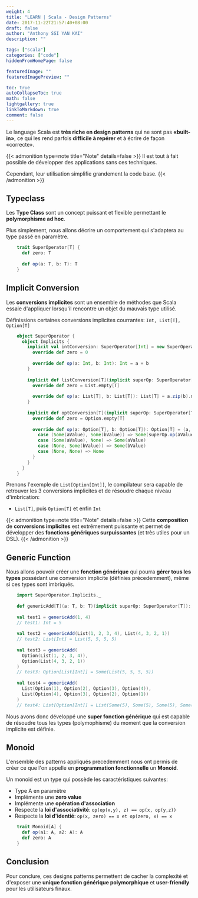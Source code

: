 ```yaml
---
weight: 4
title: "LEARN | Scala - Design Patterns"
date: 2017-11-22T21:57:40+08:00
draft: false
author: "Anthony SSI YAN KAI"
description: ""

tags: ["scala"]
categories: ["code"]
hiddenFromHomePage: false

featuredImage: ""
featuredImagePreview: ""

toc: true
autoCollapseToc: true
math: false
lightgallery: true
linkToMarkdown: true
comment: false
---
```


Le language Scala est **très riche en design patterns** qui ne sont pas **«built-in»**, ce qui les rend parfois **difficile à repérer** et à écrire de façon «correcte».

<!--more-->

{{< admonition type=note title="Note" details=false >}}
Il est tout à fait possible de développer des applications sans ces techniques. 

Cependant, leur utilisation simplifie grandement la code base.
{{< /admonition >}}

## Typeclass

Les **Type Class** sont un concept puissant et flexible permettant le **polymorphisme ad hoc**.

Plus simplement, nous allons décrire un comportement qui s'adaptera au type passé en paramètre.

```scala
    trait SuperOperator[T] {
      def zero: T
    
      def op(a: T, b: T): T
    }
```

## Implicit Conversion

Les **conversions implicites** sont un ensemble de méthodes que Scala essaie d'appliquer lorsqu'il rencontre un objet du mauvais type utilisé.

Définissions certaines conversions implicites courrantes: `Int, List[T], Option[T]`

```scala
    object SuperOperator {
      object Implicits {
        implicit val intConversion: SuperOperator[Int] = new SuperOperator[Int] {
          override def zero = 0
    
          override def op(a: Int, b: Int): Int = a + b
        }
    
        implicit def listConversion[T](implicit superOp: SuperOperator[T]): SuperOperator[List[T]] = new SuperOperator[List[T]] {
          override def zero = List.empty[T]
    
          override def op(a: List[T], b: List[T]): List[T] = a.zip(b).map { case (aElement, bElement) => superOp.op(aElement, bElement) }
        }
    
        implicit def optConversion[T](implicit superOp: SuperOperator[T]): SuperOperator[Option[T]] = new SuperOperator[Option[T]] {
          override def zero = Option.empty[T]
    
          override def op(a: Option[T], b: Option[T]): Option[T] = (a, b) match {
            case (Some(aValue), Some(bValue)) => Some(superOp.op(aValue, bValue))
            case (Some(aValue), None) => Some(aValue)
            case (None, Some(bValue)) => Some(bValue)
            case (None, None) => None
          }
        }
      }
    }
```

Prenons l'exemple de `List[Option[Int]]`, le compilateur sera capable de retrouver les 3 conversions implicites et de résoudre chaque niveau d'imbrication: 

- `List[T]`, puis `Option[T]` et enfin `Int`

{{< admonition type=note title="Note" details=false >}}
Cette **composition** de **conversions implicites** est extrêmement puissante et permet de développer des **fonctions génériques surpuissantes** (et très utiles pour un DSL).
{{< /admonition >}}

## Generic Function

Nous allons pouvoir créer une **fonction générique** qui pourra **gérer tous les types** possédant une conversion implicite (définies précedemment), même si ces types sont imbriqués.

```scala
    import SuperOperator.Implicits._
    
    def genericAdd[T](a: T, b: T)(implicit superOp: SuperOperator[T]): T = superOp.op(a, b)
    
    val test1 = genericAdd(1, 4)
    // test1: Int = 5
    
    val test2 = genericAdd(List(1, 2, 3, 4), List(4, 3, 2, 1))
    // test2: List[Int] = List(5, 5, 5, 5)
    
    val test3 = genericAdd(
      Option(List(1, 2, 3, 4)),
      Option(List(4, 3, 2, 1))
    )
    // test3: Option[List[Int]] = Some(List(5, 5, 5, 5))
    
    val test4 = genericAdd(
      List(Option(1), Option(2), Option(3), Option(4)),
      List(Option(4), Option(3), Option(2), Option(1))
    )
    // test4: List[Option[Int]] = List(Some(5), Some(5), Some(5), Some(5))
```

Nous avons donc développé une **super fonction générique** qui est capable de résoudre tous les types (polymophisme) du moment que la conversion implicite est définie.

## Monoid

L'ensemble des patterns appliqués precedemment nous ont permis de créer ce que l'on appelle en **programmation fonctionnelle** un **Monoid**.

Un monoid est un type qui possède les caractéristiques suivantes:

- Type A en paramètre
- Implémente une **zero value**
- Implémente une **opération d'association**
- Respecte la **loi d'associativité**: `op(op(x,y), z) == op(x, op(y,z))`
- Respecte la **loi d'identié**: `op(x, zero) == x et op(zero, x) == x`

```scala
    trait Monoid[A] {
      def op(a1: A, a2: A): A	
      def zero: A	
    }
```

## Conclusion

Pour conclure, ces designs patterns permettent de cacher la complexité et d'exposer une **unique fonction générique polymorphique** et **user-friendly** pour les utilisateurs finaux.
